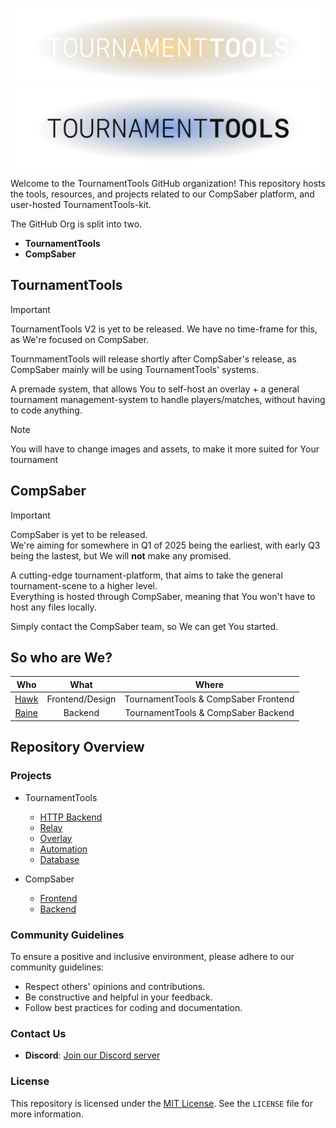 ![TournamentTools - Darkmode](../static/logo_dark.svg#gh-dark-mode-only)
![TournamentTools - Lightmode](../static/logo_light.svg#gh-light-mode-only)

Welcome to the TournamentTools GitHub organization! This repository hosts the tools, resources, and projects related to our CompSaber platform, and user-hosted TournamentTools-kit.

The GitHub Org is split into two. 
- **TournamentTools**
- **CompSaber**

## TournamentTools
> [!IMPORTANT]
> TournamentTools V2 is yet to be released.
> We have no time-frame for this, as We're focused on CompSaber.
> 
> TournmamentTools will release shortly after CompSaber's release, as CompSaber mainly will be using TournamentTools' systems.

A premade system, that allows You to self-host an overlay + a general tournament management-system to handle players/matches, without having to code anything.

> [!NOTE]
> You will have to change images and assets, to make it more suited for Your tournament

## CompSaber

> [!IMPORTANT]
> CompSaber is yet to be released.  
> We're aiming for somewhere in Q1 of 2025 being the earliest, with early Q3 being the lastest, but We will **not** make any promised.

A cutting-edge tournament-platform, that aims to take the general tournament-scene to a higher level.  
Everything is hosted through CompSaber, meaning that You won't have to host any files locally.

Simply contact the CompSaber team, so We can get You started.


## So who are We?
| Who | What | Where | 
| :--: | :--: | :--: |
| [Hawk](https://github.com/ThaNightHawk) | Frontend/Design | TournamentTools & CompSaber Frontend |
| [Raine](https://github.com/raineaeternal) | Backend | TournamentTools & CompSaber Backend |


## Repository Overview

### Projects

- TournamentTools
  - [HTTP Backend](https://github.com/TournamentTools/http)
  - [Relay](https://github.com/TournamentTools/relay)
  - [Overlay](https://github.com/TournamentTools/overlay)
  - [Automation](https://github.com/TournamentTools/automation)
  - [Database](https://github.com/TournamentTools/database)
 
- CompSaber
  - [Frontend](https://github.com/TournamentTools/compsaber)
  - [Backend](https://github.com/TournamentTools/compsaber-backend)

### Community Guidelines

To ensure a positive and inclusive environment, please adhere to our community guidelines:

- Respect others' opinions and contributions.
- Be constructive and helpful in your feedback.
- Follow best practices for coding and documentation.

### Contact Us

- **Discord**: [Join our Discord server](https://discord.gg/8C46dpTeqR)

### License

This repository is licensed under the [MIT License](link). See the `LICENSE` file for more information.